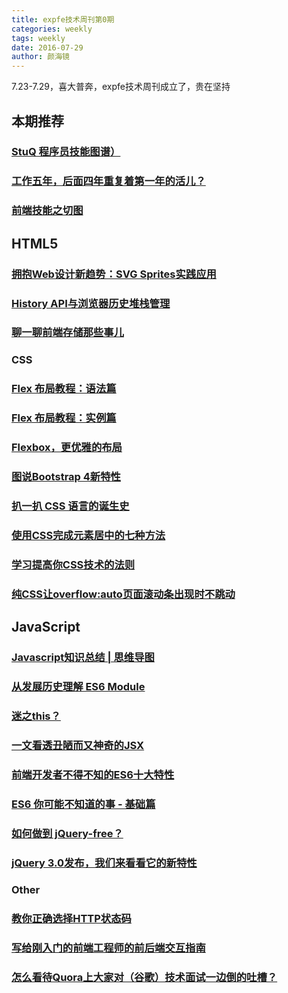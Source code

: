 ```yaml
---
title: expfe技术周刊第0期
categories: weekly
tags: weekly
date: 2016-07-29
author: 颜海镜
---
```


7.23-7.29，喜大普奔，expfe技术周刊成立了，贵在坚持

## 本期推荐
### [StuQ 程序员技能图谱）](https://github.com/TeamStuQ/skill-map)

### [工作五年，后面四年重复着第一年的活儿？](http://card.weibo.com/article/h5/s#cid=1001594000139822902178&vid=1649383554&extparam=&from=&wm=0&ip=220.181.38.113)

### [前端技能之切图](http://mp.weixin.qq.com/s?__biz=MjM5MTA1MjAxMQ==&mid=2651221805&idx=1&sn=b0c7c3882a9198261d605c988acc7521&scene=1&srcid=0726dRzjmKjiIAG83gFVrHbK#rd)

## HTML5
### [拥抱Web设计新趋势：SVG Sprites实践应用](http://mp.weixin.qq.com/s?__biz=MjM5MTA1MjAxMQ==&mid=2651221758&idx=1&sn=bf17e6fbb408935f42b6181ce69b8ee4&scene=1&srcid=0725ZW0yng3S2ScDdOBtSb70#rd)

### [History API与浏览器历史堆栈管理](http://mp.weixin.qq.com/s?__biz=MjM5MTA1MjAxMQ==&mid=2651222065&idx=1&sn=5611543698dee23e3818909987db7981&scene=0#wechat_redirect)

### [聊一聊前端存储那些事儿](http://mp.weixin.qq.com/s?__biz=MzIwNjQwMzUwMQ==&mid=2247484013&idx=1&sn=270295c8a6fe604d22e71d8087297d35&scene=1&srcid=0725Xqlx2lTac91UPYkZQLvp#rd)

### CSS
### [Flex 布局教程：语法篇](http://www.ruanyifeng.com/blog/2015/07/flex-grammar.html?utm_source=tuicool)

### [Flex 布局教程：实例篇](http://www.ruanyifeng.com/blog/2015/07/flex-examples.html?bsh_bid=683103006)

### [Flexbox，更优雅的布局](https://segmentfault.com/a/1190000002490633)

### [图说Bootstrap 4新特性](http://mp.weixin.qq.com/s?__biz=MzA4NjE3MDg4OQ==&mid=2650963563&idx=1&sn=6a2f79cdb46bf9b74d1ccf02f1ec877d&scene=1&srcid=0728RuHW5r9FvleLMihJA64U#rd)

### [扒一扒 CSS 语言的诞生史](https://zhuanlan.zhihu.com/p/21740082)

### [使用CSS完成元素居中的七种方法](http://mp.weixin.qq.com/s?__biz=MzA4NjE3MDg4OQ==&mid=2650963411&idx=1&sn=9faf0aa8e5d7824ac43ad846653ec345&scene=4#wechat_redirect)

### [学习提高你CSS技术的法则](http://mp.weixin.qq.com/s?__biz=MjM5MTA1MjAxMQ==&mid=2651221999&idx=1&sn=65a8d72e4deccafbdb8b7d3462628ae8&scene=1&srcid=0723xHY3vejdHhibJwjzIMx4#rd)

### [纯CSS让overflow:auto页面滚动条出现时不跳动](http://mp.weixin.qq.com/s?__biz=MjM5MDA2MTI1MA==&mid=202993474&idx=1&sn=a180d66255d7e1a90a8f8f05a844f0f8&scene=1&srcid=0723i691VClDytr68uQJxUAu#rd)

## JavaScript
### [Javascript知识总结 | 思维导图](http://mp.weixin.qq.com/s?__biz=MjM5MDA2MTI1MA==&mid=2649083819&idx=1&sn=6033b48f887ab389bd8e3fc6e7ab46be&scene=1&srcid=07270aUkprTXHucqgTGP2fY8#rd)

### [从发展历史理解 ES6 Module](http://mp.weixin.qq.com/s?__biz=MjM5MTA1MjAxMQ==&mid=2651222023&idx=1&sn=4a76fe6f2a3776b896d48cbd06bbe080&scene=1&srcid=07290a62ZaOB9Ddixtdhqd2Y#rd)

### [迷之this？](http://mp.weixin.qq.com/s?__biz=MjM5MTA1MjAxMQ==&mid=2651222118&idx=1&sn=f1cb84a1f74ab48534aa5a20a25e1c89&scene=1&srcid=0729NzNfmnL4qKBiKCs0WxOj#rd)

### [一文看透丑陋而又神奇的JSX](http://mp.weixin.qq.com/s?__biz=MzIwNjQwMzUwMQ==&mid=2247483763&idx=1&sn=9d8f32b2bddcbabc77e221003fbe1c83&scene=4#wechat_redirect)

### [前端开发者不得不知的ES6十大特性](http://mp.weixin.qq.com/s?__biz=MzAxODE2MjM1MA==&mid=2651551064&idx=1&sn=341d021ae1bd0f3cd28d7868271711af&scene=1&srcid=0724aCypZufdXCR75SGaX6OO#rd)

### [ES6 你可能不知道的事 - 基础篇](http://taobaofed.org/blog/2016/07/22/es6-basics/)

### [如何做到 jQuery-free？](http://mp.weixin.qq.com/s?__biz=MjM5MTA1MjAxMQ==&mid=2651221832&idx=1&sn=8692b1aa4cbced1d4904da7c3257039b&scene=1&srcid=0723WEHpvTDz8wiGgF56suCZ#rd)

### [jQuery 3.0发布，我们来看看它的新特性](http://mp.weixin.qq.com/s?__biz=MzA4NjE3MDg4OQ==&mid=2650963558&idx=1&sn=ea5176c6811233e51eca574e2a16551e&scene=1&srcid=0724BbS4COTSFLxN6zARP9Nf#rd)

### Other

### [教你正确选择HTTP状态码](http://www.zcfy.cc/article/choosing-an-http-status-code-stop-making-it-hard-8211-racksburg-904.html?sukey=3997c0719f151520c76316c7730911836d909267078c3e93ac423077238b0181794ec46ab2d3d10c31f7f8630097ea5d)

### [写给刚入门的前端工程师的前后端交互指南](http://mp.weixin.qq.com/s?__biz=MjM5MTA1MjAxMQ==&mid=2651221772&idx=1&sn=100e7b301cd565e8351536023d63c05f&scene=1&srcid=0725O0nH9bVtMtSYpXRtnUUk#rd)

### [怎么看待Quora上大家对（谷歌）技术面试一边倒的吐槽？](https://www.zhihu.com/question/48743482/answer/112473704)


